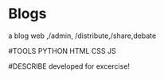 # Blogs
a blog web ,/admin, /distribute,/share,debate

#TOOLS
PYTHON
HTML
CSS
JS

#DESCRIBE
developed for excercise!
